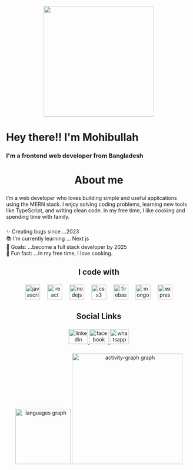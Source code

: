 <div align="center">
  <img height="300" src="https://i.ibb.co.com/2n9QK8C/Hi-There.png"  />
</div>

###

<h1 align="left">Hey there!!  I'm Mohibullah</h1>

###

<h3 align="left">I'm a frontend web developer from Bangladesh</h3>

###

<h1 align="center">About me</h1>

###

<p align="left">I’m a web developer who loves building simple and useful applications using the MERN stack. I enjoy solving coding problems, learning new tools like TypeScript, and writing clean code. In my free time, I like cooking and spending time with family.</p>

###

<p align="left">✨ Creating bugs since ...2023<br>📚 I'm currently learning ... Next js<br>🎯 Goals: ...become a full stack developer by 2025<br>🎲 Fun fact: ...In my free time, I love cooking.</p>

###

<h2 align="center">I code with</h2>

###

<div align="center">
  <img src="https://cdn.jsdelivr.net/gh/devicons/devicon/icons/javascript/javascript-original.svg" height="40" alt="javascript logo"  />
  <img width="12" />
  <img src="https://cdn.jsdelivr.net/gh/devicons/devicon/icons/react/react-original.svg" height="40" alt="react logo"  />
  <img width="12" />
  <img src="https://cdn.jsdelivr.net/gh/devicons/devicon/icons/nodejs/nodejs-original.svg" height="40" alt="nodejs logo"  />
  <img width="12" />
  <img src="https://cdn.jsdelivr.net/gh/devicons/devicon/icons/css3/css3-original.svg" height="40" alt="css3 logo"  />
  <img width="12" />
  <img src="https://cdn.jsdelivr.net/gh/devicons/devicon/icons/firebase/firebase-plain.svg" height="40" alt="firebase logo"  />
  <img width="12" />
  <img src="https://cdn.jsdelivr.net/gh/devicons/devicon/icons/mongodb/mongodb-original.svg" height="40" alt="mongodb logo"  />
  <img width="12" />
  <img src="https://cdn.jsdelivr.net/gh/devicons/devicon/icons/express/express-original.svg" height="40" alt="express logo"  />
</div>

###

<h2 align="center">Social Links</h2>

###

<div align="center">
  <a href="https://www.linkedin.com/in/mohi-bullah247" target="_blank">
    <img src="https://raw.githubusercontent.com/maurodesouza/profile-readme-generator/master/src/assets/icons/social/linkedin/default.svg" width="52" height="40" alt="linkedin logo"  />
  </a>
  <a href="https://www.facebook.com/najmul.sakib.3954" target="_blank">
    <img src="https://raw.githubusercontent.com/maurodesouza/profile-readme-generator/master/src/assets/icons/social/facebook/default.svg" width="52" height="40" alt="facebook logo"  />
  </a>
  <a href="https://wa.me/8801886967825?text=Hello!%20I%20would%20like%20to%20connect%20with%20you." target="_blank">
    <img src="https://raw.githubusercontent.com/maurodesouza/profile-readme-generator/master/src/assets/icons/social/whatsapp/default.svg" width="52" height="40" alt="whatsapp logo"  />
  </a>
</div>

###

<div align="center">
  <img src="https://github-readme-stats.vercel.app/api/top-langs?username=mohibbullah272&locale=en&hide_title=false&layout=compact&card_width=320&langs_count=5&theme=dracula&hide_border=false&order=2" height="150" alt="languages graph"  />
  <img src="https://github-readme-activity-graph.vercel.app/graph?username=mohibbullah272&radius=16&theme=react&area=true&order=5" height="300" alt="activity-graph graph"  />
</div>

###

